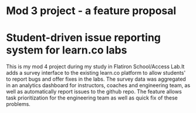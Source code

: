 # Mod 3 project - a feature proposal
# Student-driven issue reporting system for learn.co labs

This is my mod 4 project during my study in Flatiron School/Access Lab.It adds a survey interface to the existing learn.co platform to allow students' to report bugs and offer fixes in the labs. The survey data was aggregated in an analytics dashboard for instructors, coaches and engineering team, as well as automatically report issues to the github repo. The feature allows task prioritization for the engineering team as well as quick fix of these problems.
